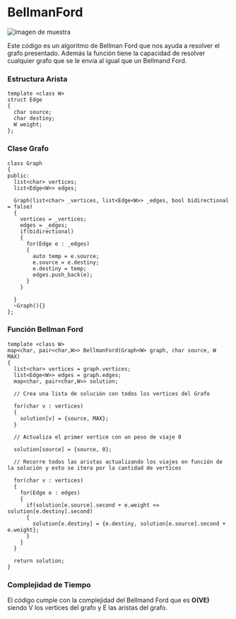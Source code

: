 # BellmanFord

![imagen de muestra](/imgs/img.jpg)

Este código es un algoritmo de Bellman Ford que nos ayuda a resolver el grafo presentado. Además la función tiene la capacidad de resolver cualquier grafo que se le envia al igual que un Bellmand Ford.

### Estructura Arista
```{c++}
template <class W>
struct Edge
{
  char source;
  char destiny;
  W weight;
};
```

### Clase Grafo
```{c++}
class Graph
{
public:
  list<char> vertices;
  list<Edge<W>> edges;

  Graph(list<char> _vertices, list<Edge<W>> _edges, bool bidirectional = false)
  {
    vertices = _vertices;
    edges = _edges;
    if(bidirectional)
    {
      for(Edge e : _edges)
      {
        auto temp = e.source;
        e.source = e.destiny;
        e.destiny = temp;
        edges.push_back(e);
      }
    }

  }
  ~Graph(){}
};
```

### Función Bellman Ford
```{c++}
template <class W>
map<char, pair<char,W>> BellmanFord(Graph<W> graph, char source, W MAX)
{
  list<char> vertices = graph.vertices;
  list<Edge<W>> edges = graph.edges;
  map<char, pair<char,W>> solution;

  // Crea una lista de solución con todos los vertices del Grafo

  for(char v : vertices)
  {
    solution[v] = {source, MAX};
  }
  
  // Actualiza el primer vertice con un peso de viaje 0

  solution[source] = {source, 0};

  // Recorre todos las aristas actualizando los viajes en función de la solución y esto se itera por la cantidad de vertices

  for(char v : vertices)
  {
    for(Edge e : edges)
    {
      if(solution[e.source].second + e.weight <= solution[e.destiny].second)
      {
        solution[e.destiny] = {e.destiny, solution[e.source].second + e.weight};
      }
    }
  }

  return solution;
}
```

### Complejidad de Tiempo
El código cumple con la complejidad del Bellmand Ford que es **O(VE)** siendo V los vertices del grafo y E las aristas del grafo.


